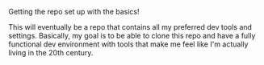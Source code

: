 Getting the repo set up with the basics!

This will eventually be a repo that contains all my preferred dev tools and settings. Basically, my goal is to be able to clone this repo and have a fully functional dev environment with tools that make me feel like I'm actually living in the 20th century.